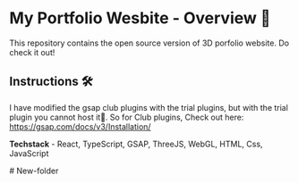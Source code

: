 # My Portfolio Wesbite - Overview 🚀

This repository contains the open source version of 3D porfolio website.
Do check it out!

## Instructions 🛠️

I have modified the gsap club plugins with the trial plugins, but with the trial plugin you cannot host it🔴. So for Club plugins, Check out here: https://gsap.com/docs/v3/Installation/

**Techstack** - React, TypeScript, GSAP, ThreeJS, WebGL, HTML, Css, JavaScript

 
 
#   N e w - f o l d e r  
 
